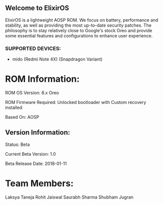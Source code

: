 ## Welcome to ElixirOS

ElixirOS is a lightweight AOSP ROM. We focus on battery, performance and stability, as well as providing the most up-to-date security patches. The philosophy is to stay relatively close to Google's stock Oreo and provide some essential features and configurations to enhance user experience.

### SUPPORTED DEVICES:

- mido
 (Redmi Note 4X) (Snapdragon Variant)


# ROM Information: 

ROM OS Version: 8.x Oreo

ROM Firmware Required: Unlocked bootloader with Custom recovery installed

Based On: AOSP

## Version Information:

Status: Beta

Current Beta Version: 1.0

Beta Release Date: 2018-01-11

# Team Members: 
Laksya Taneja
Rohit Jaiswal
Saurabh Sharma
Shubham Jugran
